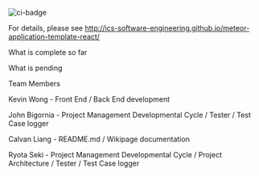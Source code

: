 ![ci-badge](https://github.com/ics-software-engineering/meteor-application-template-react/workflows/ci-meteor-application-template-react/badge.svg)

For details, please see http://ics-software-engineering.github.io/meteor-application-template-react/

What is complete so far

What is pending

Team Members

Kevin Wong - Front End / Back End development

John Bigornia - Project Management Developmental Cycle / Tester / Test Case logger

Calvan Liang - README.md / Wikipage documentation

Ryota Seki - Project Management Developmental Cycle / Project Architecture / Tester / Test Case logger